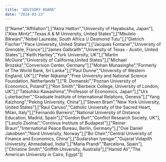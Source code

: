 ```yaml
---
title: "ADVISORY BOARD"
date: "2018-03-23"
---
```


\[\["Name","Affiliation"\],\["Akira Hattori","University of Hayabusha, Japan"\],\["Alex Mintz","Texas A & M University, United States"\],\["Mbulelo Bikwani","Nobel Laureate, South Africa \\/ Desmond Tutu"\],\["Dietrich Fischer","Pace University, United States"\],\["Jacques Fontanel","University of Grenoble, France"\],\["James Galbraith","University of Texas - Austin, United States"\],\["Keith Hartley","York University, UK"\],\["Martin McGuire","University of California,United States"\],\["Michael Brozska","Conversion Center, Germany"\],\["Mohan Munasinghe","Formerly of The World Bank, Sri Lanka"\],\["Paul Dunne","University of Western England, UK"\],\["Peter Nijkamp","Free University and National Science Foundation, Netherlands"\],\["R. Domanski","Poznan University of Economics, Poland"\],\["Ron Smith","Bierbeck College, University of London, UK"\],\["Tatsuhiko Kawashima","Professor of Economics, Japan"\],\["Urs Luterbacher","Graduate Institute of International Relations, Geneva"\],\["Yang Kaizhong","Peking University, China"\],\["Steven Bram","New York University, United States"\],\["Raul Caruso","Catholic University of the Sacred Heart, Milan, Italy"\],\["Fernando Barreiro","National University of Distance Education, Madrid, Spain"\],\["Gordon Burt","Conflict Research Society, UK"\],\["Laszlo Zsolnai","Cornivus Institute of Budapest"\],\["Reiner Braun","International Peace Bureau, Berlin, Germany"\],\["Ove Daniel Jakobsen","Nord University, Norway"\],\["Bo Chen","Central University of Finance and Economics, China"\],\["Sudarshan Iyengar","Gujarat Vidapith University, Ahmedabad, India"\],\["Maria Prandi","Barcelona, Spain"\],\["Christine Smith","Griffith University, Australia"\],\["Hamid Ali","The American University in Cairo, Egypt"\]\]
